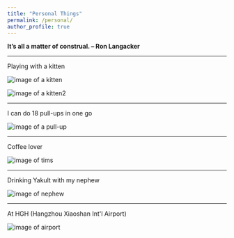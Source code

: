 ```yaml
---
title: "Personal Things"
permalink: /personal/
author_profile: true
---
```



**It’s all a matter of construal.        – Ron Langacker**  

- - -
Playing with a kitten

![image of a kitten](https://hongjie-fu.github.io/files/posts/kitten.jpg)

![image of a kitten2](https://hongjie-fu.github.io/files/posts/kitten2.jpeg)
- - -
I can do 18 pull-ups in one go

![image of a pull-up](https://hongjie-fu.github.io/files/posts/pull-up.jpeg)
- - -
Coffee lover

![image of tims](https://hongjie-fu.github.io/files/posts/tims.jpg)
- - -
Drinking Yakult with my nephew

![image of nephew](https://hongjie-fu.github.io/files/posts/nephew.jpg)
- - -
At HGH (Hangzhou Xiaoshan Int'l Airport)

![image of airport](https://hongjie-fu.github.io/files/posts/airport.jpeg)

